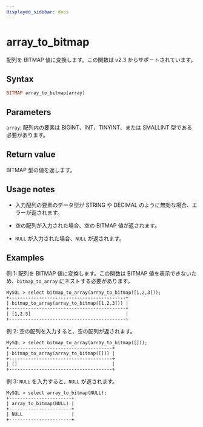 ```yaml
---
displayed_sidebar: docs
---
```


# array_to_bitmap

配列を BITMAP 値に変換します。この関数は v2.3 からサポートされています。

## Syntax

```Haskell
BITMAP array_to_bitmap(array)
```

## Parameters

`array`: 配列内の要素は BIGINT、INT、TINYINT、または SMALLINT 型である必要があります。

## Return value

BITMAP 型の値を返します。

## Usage notes

- 入力配列の要素のデータ型が STRING や DECIMAL のように無効な場合、エラーが返されます。

- 空の配列が入力された場合、空の BITMAP 値が返されます。

- `NULL` が入力された場合、`NULL` が返されます。

## Examples

例 1: 配列を BITMAP 値に変換します。この関数は BITMAP 値を表示できないため、`bitmap_to_array` にネストする必要があります。

```Plain
MySQL > select bitmap_to_array(array_to_bitmap([1,2,3]));
+-------------------------------------------+
| bitmap_to_array(array_to_bitmap([1,2,3])) |
+-------------------------------------------+
| [1,2,3]                                   |
+-------------------------------------------+
```

例 2: 空の配列を入力すると、空の配列が返されます。

```Plain
MySQL > select bitmap_to_array(array_to_bitmap([]));
+--------------------------------------+
| bitmap_to_array(array_to_bitmap([])) |
+--------------------------------------+
| []                                   |
+--------------------------------------+
```

例 3: `NULL` を入力すると、`NULL` が返されます。

```Plain
MySQL > select array_to_bitmap(NULL);
+-----------------------+
| array_to_bitmap(NULL) |
+-----------------------+
| NULL                  |
+-----------------------+
```

